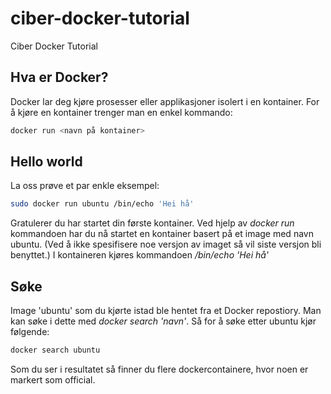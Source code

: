 # ciber-docker-tutorial
Ciber Docker Tutorial

## Hva er Docker?
Docker lar deg kjøre prosesser eller applikasjoner isolert i en kontainer. For å kjøre en kontainer trenger man en enkel kommando:
```sh
docker run <navn på kontainer>
```

## Hello world
La oss prøve et par enkle eksempel:
```sh
sudo docker run ubuntu /bin/echo 'Hei hå'
```
Gratulerer du har startet din første kontainer. Ved hjelp av *docker run* kommandoen har du nå startet en kontainer basert på et image med navn ubuntu. (Ved å ikke spesifisere noe versjon av imaget så vil siste versjon bli benyttet.) I kontaineren kjøres kommandoen */bin/echo 'Hei hå'*

## Søke
Image 'ubuntu' som du kjørte istad  ble hentet fra et Docker repostiory. Man kan søke i dette med *docker search 'navn'*. Så for å søke etter ubuntu kjør følgende:
```sh
docker search ubuntu
```
Som du ser i resultatet så finner du flere dockercontainere, hvor noen er markert som official.

